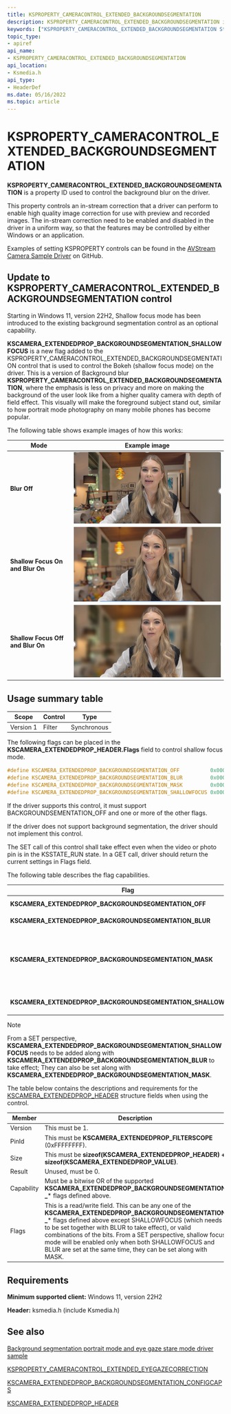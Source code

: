 ```yaml
---
title: KSPROPERTY_CAMERACONTROL_EXTENDED_BACKGROUNDSEGMENTATION
description: KSPROPERTY_CAMERACONTROL_EXTENDED_BACKGROUNDSEGMENTATION is a property ID used to control the background blur on the driver.
keywords: ["KSPROPERTY_CAMERACONTROL_EXTENDED_BACKGROUNDSEGMENTATION Streaming Media Devices"]
topic_type:
- apiref
api_name:
- KSPROPERTY_CAMERACONTROL_EXTENDED_BACKGROUNDSEGMENTATION
api_location:
- Ksmedia.h
api_type:
- HeaderDef
ms.date: 05/16/2022
ms.topic: article
---
```


# KSPROPERTY_CAMERACONTROL_EXTENDED_BACKGROUNDSEGMENTATION

**KSPROPERTY_CAMERACONTROL_EXTENDED_BACKGROUNDSEGMENTATION** is a property ID used to control the background blur on the driver.

This property controls an in-stream correction that a driver can perform to enable high quality image correction for use with preview and recorded images. The in-stream correction need to be enabled and disabled in the driver in a uniform way, so that the features may be controlled by either Windows or an application.

Examples of setting KSPROPERTY controls can be found in the [AVStream Camera Sample Driver](https://github.com/Microsoft/Windows-driver-samples/tree/main/avstream/avscamera) on GitHub.

##  Update to KSPROPERTY_CAMERACONTROL_EXTENDED_BACKGROUNDSEGMENTATION control

Starting in Windows 11, version 22H2, Shallow focus mode has been introduced to the existing background segmentation control as an optional capability.

 **KSCAMERA_EXTENDEDPROP_BACKGROUNDSEGMENTATION_SHALLOWFOCUS** is a new flag added to the KSPROPERTY_CAMERACONTROL_EXTENDED_BACKGROUNDSEGMENTATION control that is used to control the Bokeh (shallow focus mode) on the driver. This is a version of Background blur **KSPROPERTY_CAMERACONTROL_EXTENDED_BACKGROUNDSEGMENTATION**, where the emphasis is less on privacy and more on making the background of the user look like from a higher quality camera with depth of field effect. This visually will make the foreground subject stand out, similar to how portrait mode photography on many mobile phones has become popular.

The following table shows example images of how this works:

| Mode | Example image |
|--|--|
| **Blur Off** | ![background segmentation portrait blur off.](images/backgroundsegmentation-portrait-blur-off.png) |
| **Shallow Focus On and Blur On** | ![background segmentation portrait on.](images/backgroundsegmentation-portrait-on.png) |
| **Shallow Focus Off and Blur On** | ![background segmentation blur on.](images/backgroundsegmentation-blur-on.png) |

## Usage summary table

| Scope | Control | Type |
|--|--|--|
| Version 1 | Filter | Synchronous |

The following flags can be placed in the **KSCAMERA_EXTENDEDPROP_HEADER.Flags** field to control shallow focus mode.

```cpp
#define KSCAMERA_EXTENDEDPROP_BACKGROUNDSEGMENTATION_OFF          0x0000000000000000
#define KSCAMERA_EXTENDEDPROP_BACKGROUNDSEGMENTATION_BLUR         0x0000000000000001
#define KSCAMERA_EXTENDEDPROP_BACKGROUNDSEGMENTATION_MASK         0x0000000000000002
#define KSCAMERA_EXTENDEDPROP_BACKGROUNDSEGMENTATION_SHALLOWFOCUS 0x0000000000000004
```

If the driver supports this control, it must support BACKGROUNDSEMENTATION_OFF and one or more of the other flags.

If the driver does not support background segmentation, the driver should not implement this control.

The SET call of this control shall take effect even when the video or photo pin is in the KSSTATE_RUN state. In a GET call, driver should return the current settings in Flags field.

The following table describes the flag capabilities.

| Flag | Description |
|--|--|
| **KSCAMERA_EXTENDEDPROP_BACKGROUNDSEGMENTATION_OFF** | This is a mandatory capability. When specified, the background segmentation is disabled in the driver. This is the default value. |
| **KSCAMERA_EXTENDEDPROP_BACKGROUNDSEGMENTATION_BLUR** | This is an optional capability. When specified, background blur is enabled in the driver and applies to frame if possible. |
| **KSCAMERA_EXTENDEDPROP_BACKGROUNDSEGMENTATION_MASK** | This is an optional capability. When specified, background mask metadata production is enabled in the driver (if possible given the MediaType used as expressed via the set of KSPROPERTY_CAMERACONTROL_EXTENDED_ BACKGROUNDSEGMENTATION_CONFIGCAPS returned in the *Size* field of the KSCAMERA_EXTENDEDPROP_HEADER). Note that this can be supported not only for color cameras but also depth and IR cameras. |
| **KSCAMERA_EXTENDEDPROP_BACKGROUNDSEGMENTATION_SHALLOWFOCUS** | This is an optional capability. When specified together with KSCAMERA_EXTENDEDPROP_BACKGROUNDSEGMENTATION_BLUR , the shallow focus is enabled in the driver. |

> [!NOTE]
> From a SET perspective, **KSCAMERA_EXTENDEDPROP_BACKGROUNDSEGMENTATION_SHALLOWFOCUS** needs to be added along with **KSCAMERA_EXTENDEDPROP_BACKGROUNDSEGMENTATION_BLUR** to take effect;  They can also be set along with **KSCAMERA_EXTENDEDPROP_BACKGROUNDSEGMENTATION_MASK**.

The table below contains the descriptions and requirements for the [KSCAMERA_EXTENDEDPROP_HEADER](/windows-hardware/drivers/ddi/content/ksmedia/ns-ksmedia-tagkscamera_extendedprop_header) structure fields when using the control.

| Member | Description |
|--|--|
| Version | This must be 1. |
| PinId | This must be **KSCAMERA_EXTENDEDPROP_FILTERSCOPE** (0xFFFFFFFF). |
| Size | This must be **sizeof(KSCAMERA_EXTENDEDPROP_HEADER) + sizeof(KSCAMERA_EXTENDEDPROP_VALUE)**. |
| Result | Unused, must be 0. |
| Capability | Must be a bitwise OR of the supported **KSCAMERA_EXTENDEDPROP_BACKGROUNDSEGMENTATION _*** flags defined above. |
| Flags | This is a read/write field. This can be any one of the **KSCAMERA_EXTENDEDPROP_BACKGROUNDSEGMENTATION _*** flags defined above except SHALLOWFOCUS (which needs to be set together with BLUR to take effect), or valid combinations of the bits. From a SET perspective, shallow focus mode will be enabled only when both SHALLOWFOCUS and BLUR are set at the same time, they can be set along with MASK.|

## Requirements

**Minimum supported client:** Windows 11, version 22H2

**Header:** ksmedia.h (include Ksmedia.h)

## See also

[Background segmentation portrait mode and eye gaze stare mode driver sample](background-segmentation-portrait-mode-eye-gaze-stare-mode-driver-sample.md)

[KSPROPERTY_CAMERACONTROL_EXTENDED_EYEGAZECORRECTION](ksproperty-cameracontrol-extended-eyegazecorrection.md)

[KSCAMERA_EXTENDEDPROP_BACKGROUNDSEGMENTATION_CONFIGCAPS](/windows-hardware/drivers/ddi/ksmedia/ns-ksmedia-kscamera_extendedprop_backgroundsegmentation_configcaps)

[KSCAMERA_EXTENDEDPROP_HEADER](/windows-hardware/drivers/ddi/ksmedia/ns-ksmedia-tagkscamera_extendedprop_header)